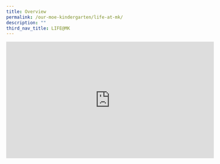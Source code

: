 ```yaml
---
title: Overview
permalink: /our-moe-kindergarten/life-at-mk/
description: ""
third_nav_title: LIFE@MK
---
```

<iframe width="560" height="315" src="https://www.youtube.com/embed/CX5XjXZqZ48" title="LIFE@MK" frameborder="0" allow="accelerometer; autoplay; clipboard-write; encrypted-media; gyroscope; picture-in-picture; web-share" allowfullscreen></iframe>